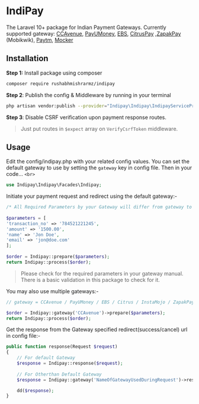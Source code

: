 # IndiPay

The Laravel 10+ package for Indian Payment Gateways. Currently supported gateway: <a href="http://www.ccavenue.com/">CCAvenue</a>, <a href="https://www.payumoney.com/">PayUMoney</a>, <a href="https://www.ebs.in">EBS</a>, <a href="http://www.citruspay.com/">CitrusPay</a> ,<a href="https://pay.mobikwik.com/">ZapakPay</a> (Mobikwik), <a href="https://dashboard.paytm.com/">Paytm</a>, <a href="http://mocker.in">Mocker</a>

<h2>Installation</h2>
<b>Step 1:</b> Install package using composer

```bash
composer require rushabhmishrarmz/indipay
```

**Step 2**: Publish the config & Middleware by running in your terminal

```bash
php artisan vendor:publish --provider="Indipay\Indipay\IndipayServiceProvider" 
```

**Step 3**: Disable CSRF verification upon payment response routes.

> Just put routes in `$expect` array on `VerifyCsrfToken` middleware.

<h2>Usage</h2>

Edit the config/indipay.php with your related config values. You can set the default gateway to use by setting the `gateway` key in config file. Then in your code... `<br>`

```php
use Indipay\Indipay\Facades\Indipay;
```

Initiate your payment request and redirect using the default gateway:-

```php
/* All Required Parameters by your Gateway will differ from gateway to gateway refer the gate manual */
    
$parameters = [
'transaction_no' => '784521221245',
'amount' => '1500.00',
'name' => 'Jon Doe',
'email' => 'jon@doe.com'
];
    
$order = Indipay::prepare($parameters);
return Indipay::process($order);
```

> Please check for the required parameters in your gateway manual. There is a basic validation in this package to check for it.

You may also use multiple gateways:-

```php
// gateway = CCAvenue / PayUMoney / EBS / Citrus / InstaMojo / ZapakPay / Paytm / Mocker

$order = Indipay::gateway('CCAvenue')->prepare($parameters);
return Indipay::process($order);
```

Get the response from the Gateway specified redirect(success/cancel) url in config file:-

```php
public function response(Request $request)
{
    // For default Gateway
    $response = Indipay::response($request);
  
    // For Otherthan Default Gateway
    $response = Indipay::gateway('NameOfGatewayUsedDuringRequest')->response($request);

    dd($response);
}  
```
